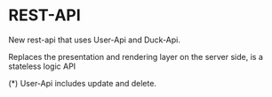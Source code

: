 # REST-API

New rest-api that uses User-Api and Duck-Api.

Replaces the presentation and rendering layer on the server side, is a stateless logic API

(*) User-Api includes update and delete.